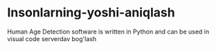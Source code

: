 # Insonlarning-yoshi-aniqlash
Human Age Detection software is written in Python and can be used in visual code serverdav bog'lash 
